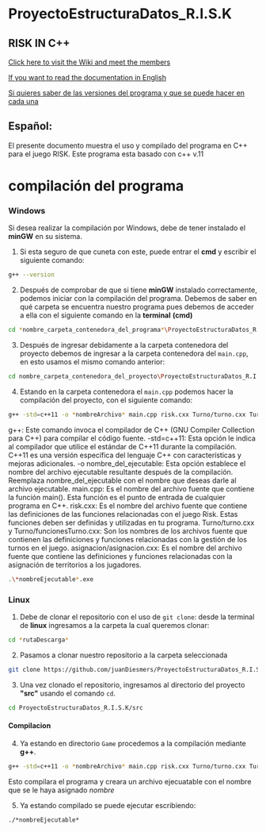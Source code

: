 # ProyectoEstructuraDatos_R.I.S.K

## RISK IN C++

[Click here to visit the Wiki and meet the members ](https://github.com/juanDiesmers/ProyectoEstructuraDatos_R.I.S.K/wiki)

[If you want to read the documentation in English](https://github.com/juanDiesmers/ProyectoEstructuraDatos_R.I.S.K/blob/NewFuncion/DOC/Documentation%20English/Readme_English.md)

[Si quieres saber de las versiones del programa y que se puede hacer en cada una](https://github.com/juanDiesmers/ProyectoEstructuraDatos_R.I.S.K/blob/NewFuncion/DOC/Releases%20Español/v.00.md)

## Español:

El presente documento muestra el uso y compilado del programa en C++ para el juego RISK.
Este programa esta basado con c++ v.11

# compilación del programa
### Windows
Si desea realizar la compilación por Windows, debe de tener instalado el **minGW** en su sistema.
1.  Si esta seguro de que cuneta con este, puede entrar el **cmd** y escribir el siguiente comando:
```sh
g++ --version
```
2.   Después de comprobar de que si tiene **minGW** instalado correctamente, podemos iniciar con la compilación del programa.
Debemos de saber en qué carpeta se encuentra nuestro programa pues debemos de acceder a ella con el siguiente comando en la **terminal** **(cmd)**
```sh
cd *nombre_carpeta_contenedora_del_programa*\ProyectoEstructuraDatos_R.I.S.K
```
3. Después de ingresar debidamente a la carpeta contenedora del proyecto debemos de ingresar a la carpeta contenedora del `main.cpp`, en esto usamos el mismo comando anterior:
```sh
cd nombre_carpeta_contenedora_del_proyecto\ProyectoEstructuraDatos_R.I.S.K\src
```
4. Estando en la carpeta contenedora el `main.cpp` podemos hacer la compilación del proyecto, con el siguiente comando:
```sh
g++ -std=c++11 -o *nombreArchivo* main.cpp risk.cxx Turno/turno.cxx Turno/funcionesTurno.cxx asignacion/asignacion.cxx Guardar/guardar.cxx Guardar/huffman.cxx
```
g++: Este comando invoca el compilador de C++ (GNU Compiler Collection para C++) para compilar el código fuente.
-std=c++11: Esta opción le indica al compilador que utilice el estándar de C++11 durante la compilación. C++11 es una versión específica del lenguaje C++ con características y mejoras adicionales.
-o nombre_del_ejecutable: Esta opción establece el nombre del archivo ejecutable resultante después de la compilación. Reemplaza nombre_del_ejecutable con el nombre que deseas darle al archivo ejecutable.
main.cpp: Es el nombre del archivo fuente que contiene la función main(). Esta función es el punto de entrada de cualquier programa en C++.
risk.cxx: Es el nombre del archivo fuente que contiene las definiciones de las funciones relacionadas con el juego Risk. Estas funciones deben ser definidas y utilizadas en tu programa.
Turno/turno.cxx y Turno/funcionesTurno.cxx: Son los nombres de los archivos fuente que contienen las definiciones y funciones relacionadas con la gestión de los turnos en el juego.
asignacion/asignacion.cxx: Es el nombre del archivo fuente que contiene las definiciones y funciones relacionadas con la asignación de territorios a los jugadores.
```sh
.\*nombreEjecutable*.exe
```
### Linux
1. Debe de clonar el repositorio con el uso de `git clone`:
desde la terminal de **linux** ingresamos a la carpeta la cual queremos clonar:
```sh
cd *rutaDescarga*
```
2. Pasamos a clonar nuestro repositorio a la carpeta seleccionada
```sh
git clone https://github.com/juanDiesmers/ProyectoEstructuraDatos_R.I.S.K.git
```
3. Una vez clonado el repositorio, ingresamos al directorio del proyecto **"src"** usando el comando `cd`.
```sh
cd ProyectoEstructuraDatos_R.I.S.K/src
```
#### Compilacion 

4. Ya estando en directorio `Game` procedemos a la compilación mediante **g++**.
```sh
g++ -std=c++11 -o *nombreArchivo* main.cpp risk.cxx Turno/turno.cxx Turno/funcionesTurno.cxx asignacion/asignacion.cxx Guardar/guardar.cxx Guardar/huffman.cxx
```
Esto compilara el programa y creara un archivo ejecuatable con el nombre que se le haya asignado *nombre* 

5. Ya estando compilado se puede ejecutar escribiendo:
```sh
./*nombreEjecutable*
```
